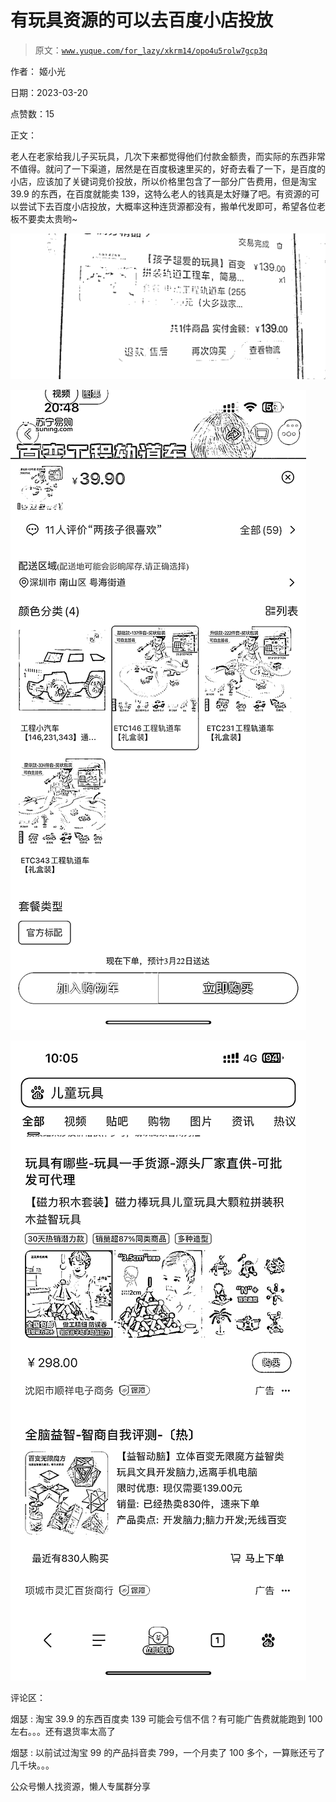 # 有玩具资源的可以去百度小店投放

> 原文：[`www.yuque.com/for_lazy/xkrm14/opo4u5rolw7gcp3q`](https://www.yuque.com/for_lazy/xkrm14/opo4u5rolw7gcp3q)



作者： 姬小光



日期：2023-03-20



点赞数：15



正文：



老人在老家给我儿子买玩具，几次下来都觉得他们付款金额贵，而实际的东西非常不值得。就问了一下渠道，居然是在百度极速里买的，好奇去看了一下，是百度的小店，应该加了关键词竞价投放，所以价格里包含了一部分广告费用，但是淘宝 39.9 的东西，在百度就能卖 139，这特么老人的钱真是太好赚了吧。有资源的可以尝试下去百度小店投放，大概率这种连货源都没有，搬单代发即可，希望各位老板不要卖太贵哟~



![](img/7765cb1f1094803976f20ee5121214d5.png)  

![](img/ca3a220aadf662a5d695bff8134c6aa5.png)  

![](img/6f4a3c0fbb68fe9f3d045ca7f20ecf23.png)  

评论区：



烟瑟 : 淘宝 39.9 的东西百度卖 139 可能会亏信不信？有可能广告费就能跑到 100 左右。。。还有退货率太高了



烟瑟 : 以前试过淘宝 99 的产品抖音卖 799，一个月卖了 100 多个，一算账还亏了几千块。。。



公众号懒人找资源，懒人专属群分享

